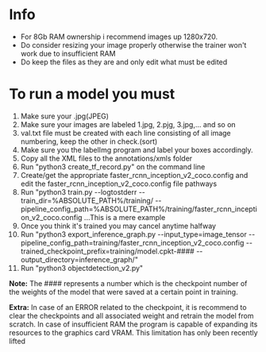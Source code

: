 # Info
- For 8Gb RAM ownership i recommend images up 1280x720. 
- Do consider resizing your image properly otherwise the trainer won't work due to insufficient RAM
- Do keep the files as they are and only edit what must be edited

# To run a model you must 
1.  Make sure your .jpg(JPEG)
2.  Make sure your images are labeled 1.jpg, 2.pjg, 3.jpg,... and so on
3.  val.txt file must be created with each line consisting of all image numbering, keep the other in check.(sort)
4.  Make sure you the labelImg program and label your boxes accordingly.
5.  Copy all the XML files to the annotations/xmls folder
6.  Run "python3 create_tf_record.py" on the command line
7.  Create/get the appropriate faster_rcnn_inception_v2_coco.config and edit the faster_rcnn_inception_v2_coco.config file pathways
8.  Run "python3 train.py --logtostderr --train_dir=%ABSOLUTE_PATH%/training/ --pipeline_config_path=%ABSOLUTE_PATH%/training/faster_rcnn_inception_v2_coco.config  ...This is a mere example
9.  Once you think it's trained you may cancel anytime halfway
10. Run "python3 export_inference_graph.py --input_type=image_tensor --pipeline_config_path=training/faster_rcnn_inception_v2_coco.config --trained_checkpoint_prefix=training/model.cpkt-#### --output_directory=inference_graph/"
11. Run "python3 objectdetection_v2.py"

**Note:** The #### represents a number which is the checkpoint number of the weights of the model that were saved at a certain point in training.

**Extra:** 
In case of an ERROR related to the checkpoint, it is recommend to clear the checkpoints and all associated weight and retrain the model from scratch.
In case of insufficient RAM the program is capable of expanding its resources to the graphics card VRAM. This limitation has only been recently lifted

